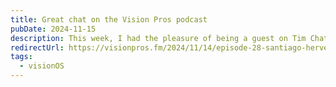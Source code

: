 ```yaml
---
title: Great chat on the Vision Pros podcast
pubDate: 2024-11-15
description: This week, I had the pleasure of being a guest on Tim Chaten's excellent podcast, Vision Pros. We had an awesome chat on a range of topics, and I even had a chance to shout out my favorite Apple Store employee, Jeanie! Tim is a great host, and I always love how in-depth he can delve.
redirectUrl: https://visionpros.fm/2024/11/14/episode-28-santiago-hervella/
tags:
  - visionOS
---
```

